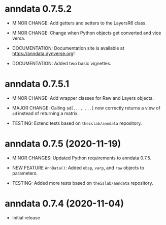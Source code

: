 # anndata 0.7.5.2


* MINOR CHANGE: Add getters and setters to the LayersR6 class.

* MINOR CHANGE: Change when Python objects get converted and vice versa.

* DOCUMENTATION: Documentation site is available at https://anndata.dynverse.org!

* DOCUMENTATION: Added two basic vignettes.

# anndata 0.7.5.1

* MINOR CHANGE: Add wrapper classes for Raw and Layers objects.

* MAJOR CHANGE: Calling `ad[..., ...]` now correctly returns a view of `ad` instead of returning a matrix.

* TESTING: Extend tests based on `theislab/anndata` repository.

# anndata 0.7.5 (2020-11-19)

* MINOR CHANGES: Updated Python requirements to anndata 0.7.5.

* NEW FEATURE `AnnData()`: Added `obsp`, `varp`, and `raw` objects to parameters.

* TESTING: Added more tests based on `theislab/anndata` repository.

# anndata 0.7.4 (2020-11-04)

* Initial release
